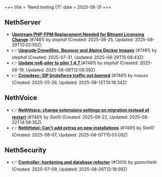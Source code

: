 +++
title = 'Need testing (7)'
date = 2025-08-31
+++

## NethServer
- **[Upstream PHP-FPM Replacement Needed for Bitnami Licensing Change](https://github.com/NethServer/dev/issues/7610)** (#7481) by *stephdl* (Created: 2025-08-25, Updated: 2025-08-29T10:02:50Z)
- :point_right: **[Upgrade CrowdSec, Bouncer and Alpine Docker Images](https://github.com/NethServer/dev/issues/7582)** (#7481) by *stephdl* (Created: 2025-07-31, Updated: 2025-08-29T15:08:43Z)
- :point_right: **[Update ns8-piler to piler 1.4.7 ](https://github.com/NethServer/dev/issues/7516)** (#7481) by *stephdl* (Created: 2025-06-19, Updated: 2025-08-08T12:08:59Z)
- :point_right: **[Crowdsec: SIP bruteforce traffic not banned](https://github.com/NethServer/dev/issues/7481)** (#7481) by *nrauso* (Created: 2025-05-26, Updated: 2025-08-12T10:18:34Z)

## NethVoice
- :point_right: **[NethVoice: change extensions settings on migration instead of restart](https://github.com/NethServer/dev/issues/7606)** (#7481) by *Stell0* (Created: 2025-08-22, Updated: 2025-08-22T14:58:35Z)
- :point_right: **[NethHotel: Can't add extras on new installations](https://github.com/NethServer/dev/issues/7600)** (#7481) by *Stell0* (Created: 2025-08-07, Updated: 2025-08-07T15:03:09Z)

## NethSecurity
- :point_right: **[Controller: hardening and database refactor](https://github.com/NethServer/nethsecurity/issues/1300)** (#1300) by *gsanchietti* (Created: 2025-07-09, Updated: 2025-08-26T12:18:09Z)

